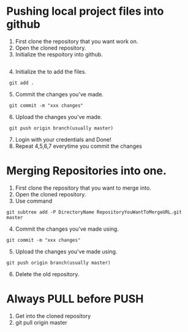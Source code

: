 # Pushing local project files into github
1. First clone the repository that you want work on.
2. Open the cloned repository.
3. Initialize the respoitory into github.
``` git init.
```
4. Initialize the to add the files.
```
 git add .
```
5. Commit the changes you've made.
```
 git commit -m "xxx changes"
```
6. Upload the changes you've made.
```
 git push origin branch(usually master)
```
7. Login with your credentials and Done!
8. Repeat 4,5,6,7 everytime you commit the changes 

# Merging Repositories into one.
1. First clone the repository that you want to merge into.
2. Open the cloned repository.
3. Use command 
```
git subtree add -P DirectoryName RepositoryYouWantToMergeURL.git master
```
4. Commit the changes you've made using. 
``` 
git commit -m "xxx changes"
```
5. Upload the changes you've made using. 
```
git push origin branch(usually master)
```
6. Delete the old repository.

# Always PULL before PUSH
1. Get into the cloned repository
2. git pull origin master
